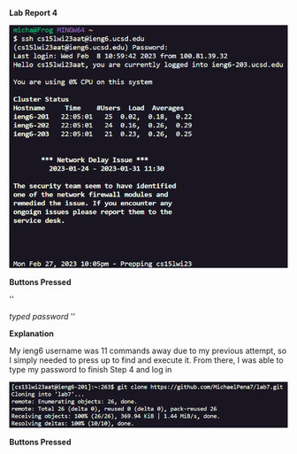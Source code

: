 **Lab Report 4**

![Image](PICS_For_LAB4/step1.png)
 
 **Buttons Pressed**
 
 '<up><up><up><up><up><up><up><up><up><up><up><enter>'
 
 *typed password* '<enter>'
 
 **Explanation**
 
 My ieng6 username was 11 commands away due to my previous attempt, so I simply needed to press up to find and execute it. From there, I was able to type my password to finish Step 4 and log in
 
![Image](PICS_For_LAB4/step2.png)
 
 **Buttons Pressed**
 
 
 

